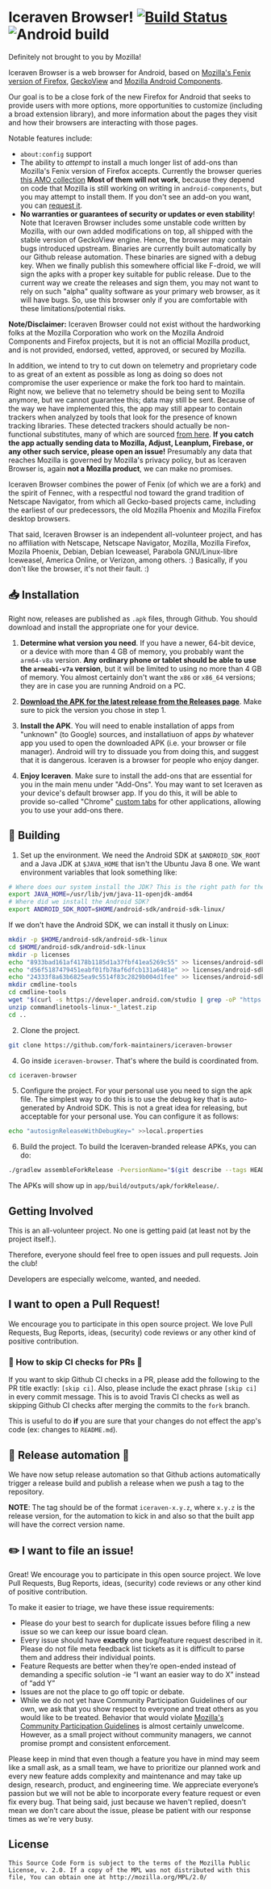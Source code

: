 # Iceraven Browser! [![Build Status](https://travis-ci.org/fork-maintainers/iceraven-browser.svg?branch=fork)](https://travis-ci.org/fork-maintainers/iceraven-browser) ![Android build](https://github.com/fork-maintainers/iceraven-browser/workflows/Android%20build/badge.svg)

Definitely not brought to you by Mozilla!

Iceraven Browser is a web browser for Android, based on [Mozilla's Fenix version of Firefox](https://github.com/mozilla-mobile/fenix/), [GeckoView](https://mozilla.github.io/geckoview/) and [Mozilla Android Components](https://mozac.org/).

Our goal is to be a close fork of the new Firefox for Android that seeks to provide users with more options, more opportunities to customize (including a broad extension library), and more information about the pages they visit and how their browsers are interacting with those pages.

Notable features include:
  * `about:config` support
  * The ability to *attempt* to install a much longer list of add-ons than Mozilla's Fenix version of Firefox accepts. Currently the browser queries [this AMO collection](https://addons.mozilla.org/en-US/firefox/collections/16201230/What-I-want-on-Fenix/) **Most of them will not work**, because they depend on code that Mozilla is still working on writing in `android-components`, but you may attempt to install them. If you don't see an add-on you want, you can [request it](https://github.com/fork-maintainers/iceraven-browser/issues/new).
  * **No warranties or guarantees of security or updates or even stability**! Note that Iceraven Browser includes some unstable code written by Mozilla, with our own added modifications on top, all shipped with the stable version of GeckoView engine. Hence, the browser may contain bugs introduced upstream. Binaries are currently built automatically by our Github release automation. These binaries are signed with a debug key. When we finally publish this somewhere official like F-droid, we will sign the apks with a proper key suitable for public release. Due to the current way we create the releases and sign them, you may not want to rely on such "alpha" quality software as your primary web browser, as it will have bugs. So, use this browser only if you are comfortable with these limitations/potential risks.

**Note/Disclaimer:** Iceraven Browser could not exist without the hardworking folks at the Mozilla Corporation who work on the Mozilla Android Components and Firefox projects, but it is not an official Mozilla product, and is not provided, endorsed, vetted, approved, or secured by Mozilla.

In addition, we intend to try to cut down on telemetry and proprietary code to as great of an extent as possible as long as doing so does not compromise the user experience or make the fork too hard to maintain. Right now, we believe that no telemetry should be being sent to Mozilla anymore, but we cannot guarantee this; data may still be sent. Because of the way we have implemented this, the app may still appear to contain trackers when analyzed by tools that look for the presence of known tracking libraries. These detected trackers should actually be non-functional substitutes, many of which are sourced [from here](https://gitlab.com/relan/fennecbuild/-/blob/master/fenix-liberate.patch). **If you catch the app actually sending data to Mozilla, Adjust, Leanplum, Firebase, or any other such service, please open an issue!** Presumably any data that reaches Mozilla is governed by Mozilla's privacy policy, but as Iceraven Browser is, again **not a Mozilla product**, we can make no promises.

Iceraven Browser combines the power of Fenix (of which we are a fork) and the spirit of Fennec, with a respectful nod toward the grand tradition of Netscape Navigator, from which all Gecko-based projects came, including the earliest of our predecessors, the old Mozilla Phoenix and Mozilla Firefox desktop browsers.

That said, Iceraven Browser is an independent all-volunteer project, and has no affiliation with Netscape, Netscape Navigator, Mozilla, Mozilla Firefox, Mozila Phoenix, Debian, Debian Iceweasel, Parabola GNU/Linux-libre Iceweasel, America Online, or Verizon, among others. :)  Basically, if you don't like the browser, it's not their fault. :)

## 📥 Installation

Right now, releases are published as `.apk` files, through Github. You should download and install the appropriate one for your device.

1. **Determine what version you need**. If you have a newer, 64-bit device, or a device with more than 4 GB of memory, you probably want the `arm64-v8a` version. **Any ordinary phone or tablet should be able to use the `armeabi-v7a` version**, but it will be limited to using no more than 4 GB of memory. You almost certainly don't want the `x86` or `x86_64` versions; they are in case you are running Android on a PC.

2. [**Download the APK for the latest release from the Releases page**](https://github.com/fork-maintainers/iceraven-browser/releases). Make sure to pick the version you chose in step 1.

3. **Install the APK**. You will need to enable installation of apps from "unknown" (to Google) sources, and installatiuon of apps *by* whatever app you used to open the downloaded APK (i.e. your browser or file manager). Android will try to dissuade you from doing this, and suggest that it is dangerous. Iceraven is a browser for people who enjoy danger.

4. **Enjoy Iceraven**. Make sure to install the add-ons that are essential for you in the main menu under "Add-Ons". You may want to set Iceraven as your device's default browser app. If you do this, it will be able to provide so-called "Chrome" [custom tabs](https://developers.google.com/web/android/custom-tabs) for other applications, allowing you to use your add-ons there.

## 🔨 Building

1. Set up the environment. We need the Android SDK at `$ANDROID_SDK_ROOT` and a Java JDK at `$JAVA_HOME` that isn't the Ubuntu Java 8 one. We want environment variables that look something like:

```sh
# Where does our system install the JDK? This is the right path for the Ubuntu Java 11 JDK, if it is installed.
export JAVA_HOME=/usr/lib/jvm/java-11-openjdk-amd64
# Where did we install the Android SDK?
export ANDROID_SDK_ROOT=$HOME/android-sdk/android-sdk-linux/
```

If we don't have the Android SDK, we can install it thusly on Linux:

```sh
mkdir -p $HOME/android-sdk/android-sdk-linux
cd $HOME/android-sdk/android-sdk-linux
mkdir -p licenses
echo "8933bad161af4178b1185d1a37fbf41ea5269c55" >> licenses/android-sdk-license
echo "d56f5187479451eabf01fb78af6dfcb131a6481e" >> licenses/android-sdk-license
echo "24333f8a63b6825ea9c5514f83c2829b004d1fee" >> licenses/android-sdk-license
mkdir cmdline-tools
cd cmdline-tools
wget "$(curl -s https://developer.android.com/studio | grep -oP "https://dl.google.com/android/repository/commandlinetools-linux-[0-9]+_latest.zip")"
unzip commandlinetools-linux-*_latest.zip
cd ..
```

2. Clone the project.

```sh
git clone https://github.com/fork-maintainers/iceraven-browser
```

4. Go inside `iceraven-browser`. That's where the build is coordinated from.

```sh
cd iceraven-browser
```

5. Configure the project. For your personal use you need to sign the apk file. The simplest way to do this is to use the debug key that is auto-generated by Android SDK. This is not a great idea for releasing, but acceptable for your personal use. You can configure it as follows:

```sh
echo "autosignReleaseWithDebugKey=" >>local.properties
```

6. Build the project. To build the Iceraven-branded release APKs, you can do:

```sh
./gradlew assembleForkRelease -PversionName="$(git describe --tags HEAD)"
```

The APKs will show up in `app/build/outputs/apk/forkRelease/`.

## Getting Involved

This is an all-volunteer project. No one is getting paid (at least not by the project itself.).

Therefore, everyone should feel free to open issues and pull requests.  Join the club!

Developers are especially welcome, wanted, and needed.

## I want to open a Pull Request!

We encourage you to participate in this open source project. We love Pull Requests, Bug Reports, ideas, (security) code reviews or any other kind of positive contribution.

### 🙅 How to skip CI checks for PRs 🙅

If you want to skip Github CI checks in a PR, please add the following to the PR title exactly: `[skip ci]`.
Also, please include the exact phrase `[skip ci]` in every commit message. This is to avoid Travis CI checks as well as skipping Github CI checks after merging the commits to the `fork` branch.

This is useful to do **if** you are sure that your changes do not effect the app's code (ex: changes to `README.md`).

## 🚀 Release automation 🚀

We have now setup release automation so that Github actions automatically trigger a release build and publish a release when we push a tag to the repository.

**NOTE**: The tag should be of the format `iceraven-x.y.z`, where `x.y.z` is the release version, for the automation to kick in and also so that the built app will have the correct version name.

## ✏️  I want to file an issue!

Great! We encourage you to participate in this open source project. We love Pull Requests, Bug Reports, ideas, (security) code reviews or any other kind of positive contribution.

To make it easier to triage, we have these issue requirements:

* Please do your best to search for duplicate issues before filing a new issue so we can keep our issue board clean.
* Every issue should have **exactly** one bug/feature request described in it. Please do not file meta feedback list tickets as it is difficult to parse them and address their individual points.
* Feature Requests are better when they’re open-ended instead of demanding a specific solution -ie  “I want an easier way to do X” instead of “add Y”
* Issues are not the place to go off topic or debate.
* While we do not yet have Community Participation Guidelines of our own, we ask that you show respect to everyone and treat others as you would like to be treated. Behavior that would violate [Mozilla's Community Participation Guidelines](https://www.mozilla.org/en-US/about/governance/policies/participation/) is almost certainly unwelcome. However, as a small project without community managers, we cannot promise prompt and consistent enforcement.

Please keep in mind that even though a feature you have in mind may seem like a small ask, as a small team, we have to prioritize our planned work and every new feature adds complexity and maintenance and may take up design, research, product, and engineering time. We appreciate everyone’s passion but we will not be able to incorporate every feature request or even fix every bug. That being said, just because we haven't replied, doesn't mean we don't care about the issue, please be patient with our response times as we're very busy.

## License


    This Source Code Form is subject to the terms of the Mozilla Public
    License, v. 2.0. If a copy of the MPL was not distributed with this
    file, You can obtain one at http://mozilla.org/MPL/2.0/
